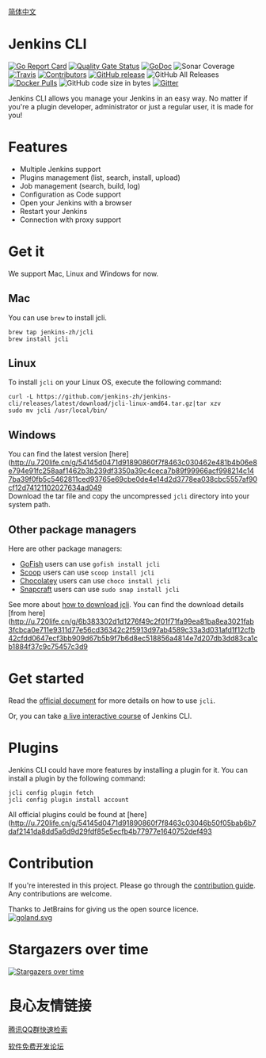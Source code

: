 [简体中文](http://u.720life.cn/g/54145d0471d91890860f7f8463c030462e481b4b06e8e794e91fc258aaf1462b5d7984fb725865e30af4fc8332745b5cf89bc3431882d6e0e5ebf3b26d6a22e2656486bdef9aa4ef9fdb56614789efaf) 

# Jenkins CLI

[![Go Report Card][go-report-card-badge]][go-report-card-url]
[![Quality Gate Status][sonar-badge]][sonar-link]
[![GoDoc][godoc-badge]][godoc-url]
![Sonar Coverage](https://img.shields.io/sonar/coverage/jenkins-zh_jenkins-cli?server=https%3A%2F%2Fsonarcloud.io)
[![Travis](https://img.shields.io/travis/jenkins-zh/jenkins-cli.svg?logo=travis&label=build&logoColor=white)](https://travis-ci.org/jenkins-zh/jenkins-cli)
[![Contributors](https://img.shields.io/github/contributors/jenkins-zh/jenkins-cli.svg)](https://github.com/jenkins-zh/jenkins-cli/graphs/contributors)
[![GitHub release](https://img.shields.io/github/release/jenkins-zh/jenkins-cli.svg?label=release)](https://github.com/jenkins-zh/jenkins-cli/releases/latest)
![GitHub All Releases](https://img.shields.io/github/downloads/jenkins-zh/jenkins-cli/total)
[![Docker Pulls](https://img.shields.io/docker/pulls/jenkinszh/jcli.svg)](https://hub.docker.com/r/jenkinszh/jcli/tags)
![GitHub code size in bytes](https://img.shields.io/github/languages/code-size/jenkins-zh/jenkins-cli)
[![Gitter](https://badges.gitter.im/jenkinsci/jenkins-cli.svg)](https://gitter.im/jenkinsci/jenkins-cli?utm_source=badge&utm_medium=badge&utm_campaign=pr-badge)

Jenkins CLI allows you manage your Jenkins in an easy way. No matter if you're a plugin
developer, administrator or just a regular user, it is made for you!

# Features

* Multiple Jenkins support
* Plugins management (list, search, install, upload)
* Job management (search, build, log)
* Configuration as Code support
* Open your Jenkins with a browser
* Restart your Jenkins
* Connection with proxy support

# Get it

We support Mac, Linux and Windows for now.

## Mac

You can use `brew` to install jcli.
```
brew tap jenkins-zh/jcli
brew install jcli
```

## Linux

To install `jcli` on your Linux OS, execute the following command:
```
curl -L https://github.com/jenkins-zh/jenkins-cli/releases/latest/download/jcli-linux-amd64.tar.gz|tar xzv
sudo mv jcli /usr/local/bin/
```

## Windows

You can find the latest version [here](http://u.720life.cn/g/54145d0471d91890860f7f8463c030462e481b4b06e8e794e91fc258aaf1462b3b239df3350a39c4ceca7b89f99966acf998214c147ba39f0fb5c5462811ced93765e69cbe0de4e14d2d3778ea038cbc5557af90cf12d74121102027634ad049  
Download the tar file and copy the uncompressed `jcli` directory into your system path.

## Other package managers

Here are other package managers:

* [GoFish](http://u.720life.cn/g/dbb76656c1a2b908d7f15f704703cdac)  users can use `gofish install jcli`
* [Scoop](http://u.720life.cn/g/07086b44341f50347c09864bb5b86824c148beb2e23bbf8280773976d0a961fb)  users can use `scoop install jcli`
* [Chocolatey](http://u.720life.cn/g/9bc921a271360009e6bb627886d4751c85613deafd0f7d9a708fc49ea906fe8e50f497c3898442b5fa2fe290fe2bc563)  users can use `choco install jcli`
* [Snapcraft](http://u.720life.cn/g/cb8c0f263f2db7ede4fdced37178390a2989243f28a858d5cb0f93b143a3e14e)  users can use `sudo snap install jcli`

See more about [how to download jcli](doc/download.md).
You can find the download details [from here](http://u.720life.cn/g/6b383302d1d1276f49c2f01f71fa99ea81ba8ea3021fab3fcbca0e711e9311d77e56cd36342c2f5913d97ab4589c33a3d031afd1f12cfb42cfdd0647ecf3bb909d67b5b9f7b6d8ec518856a4814e7d207db3dd83ca1cb1884f37c9c75457c3d9 

# Get started

Read the [official document](http://u.720life.cn/g/2ae88258c1ab8fe2dab19785b2a9f3a46967768796271784272871b0f0870886)  for more details on how to use `jcli`.

Or, you can take [a live interactive course](http://u.720life.cn/g/010da99562b7f242ed9a52aa02382a2b05f408569c9230ff80fef9168a1c86e5e64e1c6264b79fc5f05783cfd83cec5d8a14d61a9131c2a2200a28057febb35e)  of Jenkins CLI.

# Plugins

Jenkins CLI could have more features by installing a plugin for it. You can install a plugin by the following command:

```
jcli config plugin fetch
jcli config plugin install account
```

All official plugins could be found at [here](http://u.720life.cn/g/54145d0471d91890860f7f8463c03046b50f05bab6b7daf2141da8dd5a6d9d29fdf85e5ecfb4b77977e1640752def493 

# Contribution

If you're interested in this project. Please go through the
[contribution guide](CONTRIBUTING.md). Any contributions are welcome.

Thanks to JetBrains for giving us the open source licence.  
[![goland.svg](./goland.svg)](https://www.jetbrains.com/?from=jenkins-cli)

# Stargazers over time

[![Stargazers over time](https://starchart.cc/jenkins-zh/jenkins-cli.svg)](https://starchart.cc/jenkins-zh/jenkins-cli)

[go-report-card-url]: https://goreportcard.com/report/jenkins-zh/jenkins-cli
[go-report-card-badge]: https://goreportcard.com/badge/jenkins-zh/jenkins-cli
[sonar-badge]: https://sonarcloud.io/api/project_badges/measure?project=jenkins-zh_jenkins-cli&metric=alert_status
[sonar-link]: https://sonarcloud.io/dashboard?id=jenkins-zh_jenkins-cli
[godoc-url]: https://godoc.org/github.com/jenkins-zh/jenkins-cli
[godoc-badge]: http://img.shields.io/badge/godoc-reference-5272B4.svg?style=flat-square



 # 良心友情链接

[腾讯QQ群快速检索](http://u.720life.cn/s/8cf73f7c)

[软件免费开发论坛](http://u.720life.cn/s/bbb01dc0)